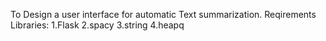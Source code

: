 To Design a user interface for automatic Text summarization.
Reqirements Libraries:
1.Flask 
2.spacy
3.string
4.heapq 

